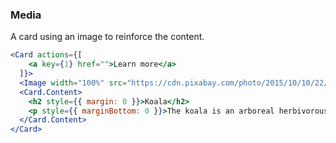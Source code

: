 <demo>

### Media

A card using an image to reinforce the content.

```jsx live
<Card actions={[
    <a key={1} href="">Learn more</a>
  ]}>
  <Image width="100%" src="https://cdn.pixabay.com/photo/2015/10/10/22/47/koala-981571__480.jpg"/>
  <Card.Content>
    <h2 style={{ margin: 0 }}>Koala</h2>
    <p style={{ marginBottom: 0 }}>The koala is an arboreal herbivorous marsupial native to Australia. It is the only extant representative of the family Phascolarctidae and its closest living relatives are the wombats, which comprise the family Vombatidae. </p>
  </Card.Content>
</Card>
```

</demo>
